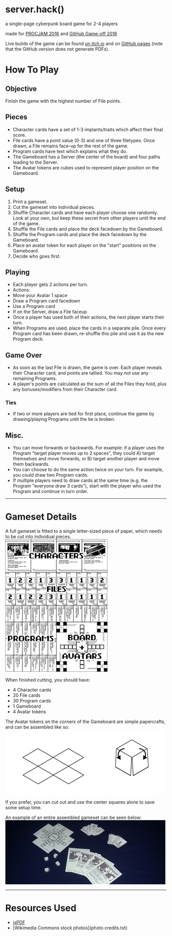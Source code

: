 # server.hack() #
a single-page cyberpunk board game for 2-4 players

made for [PROCJAM 2016](https://itch.io/jam/procjam) and [GitHub Game-off 2016](https://github.com/github/game-off-2016)

Live builds of the game can be found [on itch.io](https://sweetheartsquad.itch.io/server-hack) and on [GitHub pages](https://sweetheartsquad.github.io/game-off-2016/) (note that the GitHub version does not generate PDFs).

# How To Play #
## Objective ##
Finish the game with the highest number of File points.

## Pieces ##
- Character cards have a set of 1-3 implants/traits which affect their final score.
- File cards have a point value (0-3) and one of three filetypes. Once drawn, a File remains face-up for the rest of the game.
- Program cards have text which explains what they do.
- The Gameboard has a Server (the center of the board) and four paths leading to the Server.
- The Avatar tokens are cubes used to represent player position on the Gameboard. 

## Setup ##
1. Print a gameset.
2. Cut the gameset into individual pieces.
3. Shuffle Character cards and have each player choose one randomly. Look at your own, but keep these secret from other players until the end of the game.
4. Shuffle the File cards and place the deck facedown by the Gameboard.
5. Shuffle the Program cards and place the deck facedown by the Gameboard.
6. Place an avatar token for each player on the "start" positions on the Gameboard.
7. Decide who goes first.

## Playing ##
- Each player gets 2 actions per turn.
- Actions:
 - Move your Avatar 1 space
 - Draw a Program card facedown
 - Use a Program card
 - If on the Server, draw a File faceup
- Once a player has used both of their actions, the next player starts their turn.
- When Programs are used, place the cards in a separate pile. Once every Program card has been drawn, re-shuffle this pile and use it as the new Program deck.

## Game Over ##
- As soon as the last File is drawn, the game is over. Each player reveals their Character card, and points are tallied. You may not use any remaining Programs.
- A player's points are calculated as the sum of all the Files they hold, plus any bonuses/modifiers from their Character card.

### Ties ###
- If two or more players are tied for first place, continue the game by drawing/playing Programs until the tie is broken.

## Misc. ##
- You can move forwards or backwards. For example: if a player uses the Program "target player moves up to 2 spaces", they could A) target themselves and move forwards, or B) target another player and move them backwards.
- You can choose to do the same action twice on your turn. For example, you could draw two Program cards.
- If multiple players need to draw cards at the same time (e.g. the Program "everyone draw 3 cards"), start with the player who used the Program and continue in turn order.

***

# Gameset Details #
A full gameset is fitted to a single letter-sized piece of paper, which needs to be cut into individual pieces.
![example gameset](example-gameset.png "example gameset")

When finished cutting, you should have:
- 4 Character cards
- 20 File cards
- 30 Program cards
- 1 Gameboard
- 4 Avatar tokens

The Avatar tokens on the corners of the Gameboard are simple papercrafts, and can be assembled like so:
![instructions on how to assemble avatar tokens](avatar-instructions.png "instructions on how to assemble avatar tokens")

If you prefer, you can cut out and use the center squares alone to save some setup time.

An example of an entire assembled gameset can be seen below:
![example assembled gameset](example-assembled-gameset.png "example assembled gameset")

***

# Resources Used #
- [jsPDF](https://github.com/MrRio/jsPDF)
- [Wikimedia Commons stock photos](photo credits.txt)
